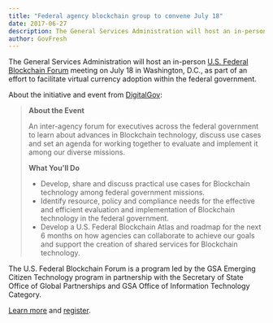 ```yaml
---
title: "Federal agency blockchain group to convene July 18"
date: 2017-06-27
description: The General Services Administration will host an in-person U.S. Federal Blockchain Forum meeting on July 18 in Washington, D.C., as part of an effort to facilitate virtual currency adoption within the federal government.
author: GovFresh
---
```


The General Services Administration will host an in-person <a href="https://www.digitalgov.gov/event/in-person-u-s-federal-blockchain-forum/">U.S. Federal Blockchain Forum</a> meeting on July 18 in Washington, D.C., as part of an effort to facilitate virtual currency adoption within the federal government.

About the initiative and event from <a href="https://www.digitalgov.gov/event/in-person-u-s-federal-blockchain-forum/">DigitalGov</a>:

<blockquote>
<strong>About the Event</strong>

An inter-agency forum for executives across the federal government to learn about advances in Blockchain technology, discuss use cases and set an agenda for working together to evaluate and implement it among our diverse missions.

<strong>What You’ll Do</strong>
<ul>
 	<li>Develop, share and discuss practical use cases for Blockchain technology among federal government missions.</li>
 	<li>Identify resource, policy and compliance needs for the effective and efficient evaluation and implementation of Blockchain technology in the federal government.</li>
 	<li>Develop a U.S. Federal Blockchain Atlas and roadmap for the next 6 months on how agencies can collaborate to achieve our goals and support the creation of shared services for Blockchain technology.</li>
</ul>
</blockquote>

The U.S. Federal Blockchain Forum is a program led by the GSA Emerging Citizen Technology program in partnership with the Secretary of State Office of Global Partnerships and GSA Office of Information Technology Category.

<a href="https://www.digitalgov.gov/event/in-person-u-s-federal-blockchain-forum/">Learn more</a> and <a href="https://docs.google.com/a/gsa.gov/forms/d/e/1FAIpQLScXm--3QAiY0M8gOGLDgViVuN1ezEI6xn-8HqrRW04vU1uWqg/viewform?usp=sf_link">register</a>.
